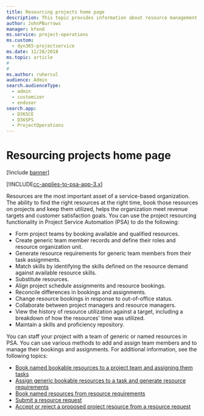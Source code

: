 ```yaml
---
title: Resourcing projects home page
description: This topic provides information about resource management capabilities in Project Service Automation (PSA) for Dynamics 365.
author: JohnPBurrows
manager: kfend
ms.service: project-operations
ms.custom: 
  - dyn365-projectservice
ms.date: 11/28/2018
ms.topic: article
#
#
ms.author: ruhercul
audience: Admin
search.audienceType: 
  - admin
  - customizer
  - enduser
search.app: 
  - D365CE
  - D365PS
  - ProjectOperations
---
```

# Resourcing projects home page

[!include [banner](../includes/psa-now-project-operations.md)]

[!INCLUDE[cc-applies-to-psa-app-3.x](../includes/cc-applies-to-psa-app-3x.md)]

Resources are the most important asset of a service-based organization. The ability to find the right resources at the right time, book those resources on projects and keep them utilized, helps the organization meet revenue targets and customer satisfaction goals. You can use the project resourcing functionality in Project Service Automation (PSA) to do the following:

- Form project teams by booking available and qualified resources.
- Create generic team member records and define their roles and resource organization unit.
- Generate resource requirements for generic team members from their task assignments.
- Match skills by identifying the skills defined on the resource demand against available resource skills.
- Substitute resources.
- Align project schedule assignments and resource bookings.
- Reconcile differences in bookings and assignments.
- Change resource bookings in response to out-of-office status.
- Collaborate between project managers and resource managers.
- View the history of resource utilization against a target, including a breakdown of how the resources' time was utilized.
- Maintain a skills and proficiency repository.


You can staff your project with a team of generic or named resources in PSA. You can use various methods to add and assign team members and to manage their bookings and assignments. For additional information, see the following topics:

- [Book named bookable resources to a project team and assigning them tasks](assign-named-bookable-resource.md)
- [Assign generic bookable resources to a task and generate resource requirements](assign-generic-bookable-resource.md)
- [Book named resources from resource requirements](book-named-resource.md)
- [Submit a resource request](submit-resource-request.md)
- [Accept or reject a proposed project resource from a resource request](accept-reject-proposed-resource.md)
